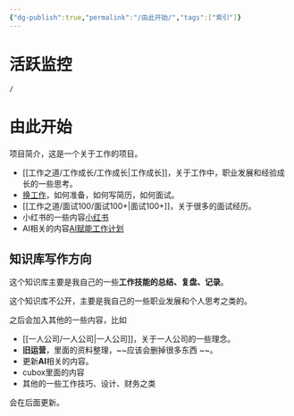 ```yaml
---
{"dg-publish":true,"permalink":"/由此开始/","tags":["索引"]}
---
```



# 活跃监控

```ActivityHistory
/
```

# 由此开始

项目简介，这是一个关于工作的项目。

- [[工作之道/工作成长/工作成长\|工作成长]]，关于工作中，职业发展和经验成长的一些思考。
- [换工作](换工作.md)，如何准备，如何写简历，如何面试。
- [[工作之道/面试100/面试100+\|面试100+]]，关于很多的面试经历。
- 小红书的一些内容[小红书](小红书知识库概况.md)
- AI相关的内容[AI赋能工作计划](AI赋能工作计划.md)

## 知识库写作方向

这个知识库主要是我自己的一些**工作技能的总结、复盘、记录**。

这个知识库不公开，主要是我自己的一些职业发展和个人思考之类的。

之后会加入其他的一些内容，比如

- [[一人公司/一人公司\|一人公司]]，关于一人公司的一些理念。
- **旧运营**，里面的资料整理，~~应该会删掉很多东西 ~~。
- 更新**AI**相关的内容。
- cubox里面的内容
- 其他的一些工作技巧、设计、财务之类

会在后面更新。
